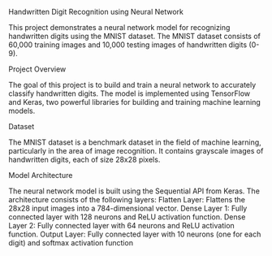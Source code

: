 Handwritten Digit Recognition using Neural Network

This project demonstrates a neural network model for recognizing handwritten digits using the MNIST dataset. The MNIST dataset consists of 60,000 training images and 10,000 testing images of handwritten digits (0-9).

Project Overview

The goal of this project is to build and train a neural network to accurately classify handwritten digits. The model is implemented using TensorFlow and Keras, two powerful libraries for building and training machine learning models.

Dataset

The MNIST dataset is a benchmark dataset in the field of machine learning, particularly in the area of image recognition. It contains grayscale images of handwritten digits, each of size 28x28 pixels.

Model Architecture

The neural network model is built using the Sequential API from Keras. The architecture consists of the following layers:
Flatten Layer: Flattens the 28x28 input images into a 784-dimensional vector.
Dense Layer 1: Fully connected layer with 128 neurons and ReLU activation function.
Dense Layer 2: Fully connected layer with 64 neurons and ReLU activation function.
Output Layer: Fully connected layer with 10 neurons (one for each digit) and softmax activation function
